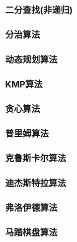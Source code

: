 # 二分查找(非递归)



# 分治算法



# 动态规划算法



# KMP算法



# 贪心算法



# 普里姆算法



# 克鲁斯卡尔算法



# 迪杰斯特拉算法



# 弗洛伊德算法



# 马踏棋盘算法



